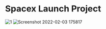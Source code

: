 # Spacex Launch Project
![1](https://user-images.githubusercontent.com/39904997/152344712-453e3195-e325-4b49-b5e5-5eead8c17003.png)
![Screenshot 2022-02-03 175817](https://user-images.githubusercontent.com/39904997/152344720-40ad4d05-4539-4629-b556-16b52e6d8b1b.png)
